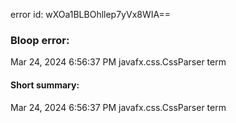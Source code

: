 error id: wXOa1BLBOhllep7yVx8WIA==
### Bloop error:

Mar 24, 2024 6:56:37 PM javafx.css.CssParser term
#### Short summary: 

Mar 24, 2024 6:56:37 PM javafx.css.CssParser term